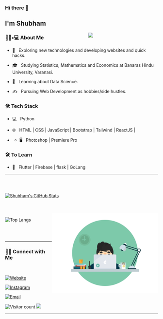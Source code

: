 ### Hi there 👋<h2> I'm Shubham</h2>

<img align='right' src="https://media.giphy.com/media/M9gbBd9nbDrOTu1Mqx/giphy.gif" width="230">

<h3> 👨🏻•💻 About Me </h3>



- 🤔 &nbsp; Exploring new technologies and developing websites and quick hacks.

- 🎓 &nbsp; Studying Statistics, Mathematics and Economics at Banaras Hindu University, Varanasi.

- 🌱 &nbsp; Learning about Data Science.

- ✍️ &nbsp; Pursuing Web Development as hobbies/side hustles.



<h3>🛠 Tech Stack</h3>



- 💻 &nbsp; Python 

- 🌐 &nbsp; HTML | CSS | JavaScript | Bootstrap | Tailwind | ReactJS |

- - 🖥 &nbsp;  Photoshop | Premiere Pro
<!--

- 🛢 &nbsp; MySQL | MongoDB

- 🔧 &nbsp; Git | Markdown | Selenium | Tidyverse

- 🖥 &nbsp; Illustrator| Photoshop | InDesign

-->



<h3>🛠 To Learn</h3>

- 🔧 &nbsp; Flutter | Firebase | flask | GoLang

<hr>



<br/><br/>

[![Shubham's GitHub Stats](https://github-readme-stats.vercel.app/api?username=69PercentFat&show_icons=true)](https://github.com/69PercentFat)

<br/>

<br/>

<img src="https://github.com/nirala69/nirala69/blob/master/70804f7e25b11f29db904f2fa7b4cd9d.gif" width="350" align='right'>

![Top Langs](https://github-readme-stats.vercel.app/api/top-langs/?username=69PercentFat&show_icons=true)

<br><br>



<hr>



<h3> 🤝🏻 Connect with Me </h3>

<br>



<p align="center">

<a href="https://ashubham.netlify.app/"><img alt="Website" src="https://img.shields.io/badge/69percentfat.netlify.app-black?style=flat-square&logo=google-chrome"></a>

<!-- <a href="https://www.linkedin.com/in/shivam-malpani-47a379198/"><img alt="LinkedIn" src="https://img.shields.io/badge/LinkedIn-Shivam%20Malpani-blue?style=flat-square&logo=linkedin"></a> -->

<a href="https://www.instagram.com/60ninepercent/"><img alt="Instagram" src="https://img.shields.io/badge/Instagram-60ninepercent-black?style=flat-square&logo=instagram"></a>

<a href="mailto:econtact.shubham@gmail.com"><img alt="Email" src="https://img.shields.io/badge/Email-econtact.shubham@gmail.com-blue?style=flat-square&logo=gmail"></a>

</p>





![Visitor count](https://visitor-badge.laobi.icu/badge?page_id=69PercentFat.69PercentFat)   <img src="https://media.giphy.com/media/dxn6fRlTIShoeBr69N/giphy.gif" width="30">





<hr>
<!---
69PercentFat/69PercentFat is a ✨ special ✨ repository because its `README.md` (this file) appears on your GitHub profile.
You can click the Preview link to take a look at your changes.
--->
